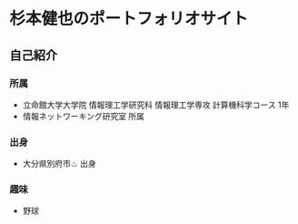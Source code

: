 # 杉本健也のポートフォリオサイト

## 自己紹介
### 所属
- 立命館大学大学院 情報理工学研究科 情報理工学専攻 計算機科学コース 1年
- 情報ネットワーキング研究室 所属

### 出身
- 大分県別府市♨︎ 出身

### 趣味
- 野球